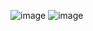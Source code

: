 




![image](https://user-images.githubusercontent.com/70865564/134774071-e31c5c1d-2058-45fa-a22a-95c5cd244987.png)
![image](https://user-images.githubusercontent.com/70865564/134774085-9e664c00-1d8e-460b-8226-752d21452c9d.png)
